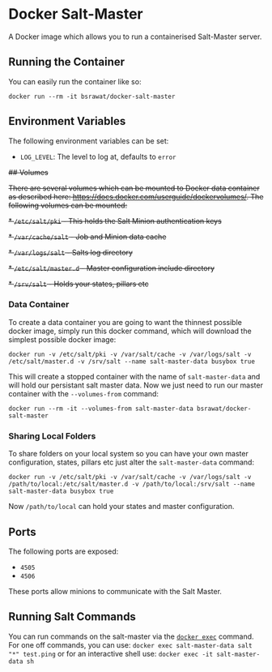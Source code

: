 # Docker Salt-Master

A Docker image which allows you to run a containerised Salt-Master server.

## Running the Container

You can easily run the container like so:

    docker run --rm -it bsrawat/docker-salt-master

## Environment Variables

The following environment variables can be set:

* `LOG_LEVEL`: The level to log at, defaults to `error`


~~## Volumes~~

~~There are several volumes which can be mounted to Docker data container as
described here: https://docs.docker.com/userguide/dockervolumes/. The following
volumes can be mounted:~~

 ~~* `/etc/salt/pki` - This holds the Salt Minion authentication keys~~
 
 ~~* `/var/cache/salt` - Job and Minion data cache~~
 
 ~~* `/var/logs/salt` - Salts log directory~~
 
 ~~* `/etc/salt/master.d` - Master configuration include directory~~
 
 ~~* `/srv/salt` - Holds your states, pillars etc~~

### Data Container

To create a data container you are going to want the thinnest possible docker
image, simply run this docker command, which will download the simplest possible
docker image:

    docker run -v /etc/salt/pki -v /var/salt/cache -v /var/logs/salt -v /etc/salt/master.d -v /srv/salt --name salt-master-data busybox true

This will create a stopped container with the name of `salt-master-data` and
will hold our persistant salt master data. Now we just need to run our master
container with the `--volumes-from` command:

    docker run --rm -it --volumes-from salt-master-data bsrawat/docker-salt-master

### Sharing Local Folders

To share folders on your local system so you can have your own master
configuration, states, pillars etc just alter the `salt-master-data`
command:

    docker run -v /etc/salt/pki -v /var/salt/cache -v /var/logs/salt -v /path/to/local:/etc/salt/master.d -v /path/to/local:/srv/salt --name salt-master-data busybox true

Now `/path/to/local` can hold your states and master configuration.

## Ports

The following ports are exposed:

 * `4505`
 * `4506`

These ports allow minions to communicate with the Salt Master.

## Running Salt Commands

You can run commands on the salt-master via the [`docker exec`](https://docs.docker.com/engine/reference/commandline/exec/) command.
For one off commands, you can use:
`docker exec salt-master-data salt "*" test.ping`
or for an interactive shell use:
`docker exec -it salt-master-data sh`
